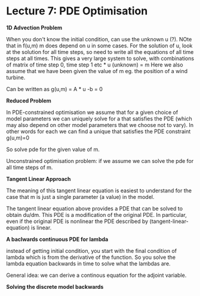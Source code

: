# Lecture 7: PDE Optimisation



**1D Advection Problem**

When you don't know the initial condition, can use the unknown u (?). NOte that in f(u,m) m does depend on u in some cases.
For the solution of u, look at the solution for all time steps, so need to write all the equations of all time steps at all times.
This gives a very large system to solve, with combinations of matrix of time step 0, time step 1 etc * u (unknown) = m
Here we also assume that we have been given the value of m eg. the position of a wind turbine.


Can be written as g(u,m) = A * u -b = 0

**Reduced Problem**

In PDE-constrained optimisation we assume that for a given choice of model parameters  we can uniquely solve for a  that satisfies the PDE (which may also depend on other model parameters that we choose not to vary). 
In other words for each  we can find a unique  that satisfies the PDE constraint g(u,m)=0

So solve pde for the given value of m.

Unconstrained optimisation problem: if we assume we can solve the pde for all time steps of m.

**Tangent Linear Approach**

The meaning of this tangent linear equation is easiest to understand for the case that m is just a single parameter (a value) in the model.

The tangent linear equation above provides a PDE that can be solved to obtain du/dm. This PDE is a modification of the original PDE. In particular, even if the original PDE is nonlinear the PDE described by (tangent-linear-equation) is linear.


**A baclwards continuous PDE for lambda**

instead of getting initial condition, you start with the final condition of lambda which is from the derivative of the function. So you solve the lambda equation backwards in time to solve what the lambdas are.

General idea: we can derive a continous equation for the adjoint variable.



**Solving the discrete model backwards**










